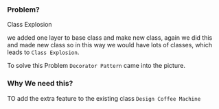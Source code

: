 ### Problem?

Class Explosion

we added one layer to base class and make new class, again we did this and made new class so in this way we would have lots of classes, which leads to `Class Explosion`.

To solve this Problem `Decorator Pattern` came into the picture.

### Why We need this?

TO add the extra feature to the existing class
`Design Coffee Machine`

<!-- [Coffee Machine]("./Design The Coffee Maker.pdf") -->
